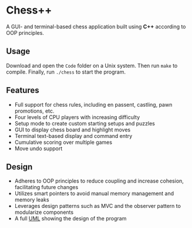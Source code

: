 # Chess++

A GUI- and terminal-based chess application built using **C++** according to OOP principles.

## Usage

Download and open the `Code` folder on a Unix system. Then run `make` to compile. Finally, run `./chess` to start the program.

## Features

- Full support for chess rules, including en passent, castling, pawn promotions, etc.
- Four levels of CPU players with increasing difficulty
- Setup mode to create custom starting setups and puzzles
- GUI to display chess board and highlight moves
- Terminal text-based display and command entry
- Cumulative scoring over multiple games
- Move undo support

## Design

- Adheres to OOP principles to reduce coupling and increase cohesion, facilitating future changes
- Utilizes smart pointers to avoid manual memory management and memory leaks
- Leverages design patterns such as MVC and the observer pattern to modularize components
- A full [UML](https://github.com/smchase/Chess/blob/main/uml.pdf) showing the design of the program
